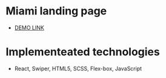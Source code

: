 # Miami landing page
+ [DEMO LINK](https://tt-denis.github.io/test-sumsung-perion/)
# Implementeated technologies
+ React, Swiper, HTML5, SCSS, Flex-box, JavaScript
